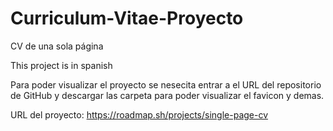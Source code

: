 # Curriculum-Vitae-Proyecto
 CV de una sola página

 This project is in spanish

 Para poder visualizar el proyecto se nesecita entrar a el URL del repositorio de GitHub y descargar las carpeta para poder visualizar el favicon y demas.

URL del proyecto: https://roadmap.sh/projects/single-page-cv
